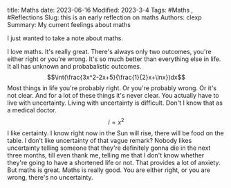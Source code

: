 title: Maths
date: 2023-06-16
Modified: 2023-3-4
Tags: #Maths , #Reflections
Slug: this is an early reflection on maths
Authors: clexp
Summary: My current feelings about maths

I just wanted to take a note about maths.

I love maths. It's really great. There's always only two outcomes, you're either right or you're wrong. It's so much better than everything else in life. It all has unknown and probabalistic outcomes.  
$$\int(\frac{3x^2-2x+5}{\frac{1}{2}x+\lnx})dx$$
Most things in life you're probably right. Or you're probably wrong. Or it's not clear. And for a lot of these things it's never clear. You actually have to live with uncertainty. Living with uncertainty is difficult. Don't I know that as a medical doctor.
$$i = x^2$$I like certainty. I know right now in the Sun will rise, there will be food on the table. I don't like uncertainty of that vague remark? Nobody likes uncertainty telling someone that they're definitely gonna die in the next three months, till even thank me, telling me that I don't know whether they're going to have a shortened life or not. That provides a lot of anxiety.
But maths is great. Maths is really good. You are either right, or you are wrong, there's no uncertainty.

<br>